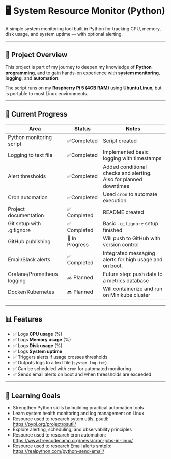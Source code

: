 # 🖥️ System Resource Monitor (Python)

A simple system monitoring tool built in Python for tracking CPU, memory, disk usage, and system uptime — with optional alerting.

---

## 📌 Project Overview

This project is part of my journey to deepen my knowledge of **Python programming**, and to gain hands-on experience with **system monitoring**, **logging**, and **automation**.

The script runs on my **Raspberry Pi 5 (4GB RAM)** using **Ubuntu Linux**, but is portable to most Linux environments.

---

## 🚧 Current Progress

| Area                      | Status        | Notes                                                                 |
|---------------------------|---------------|-----------------------------------------------------------------------|
| Python monitoring script  | ✅Completed   | Script created                                                        |
| Logging to text file      | ✅Completed   | Implemented basic logging with timestamps                             |
| Alert thresholds          | ✅Completed   | Added conditional checks and alerting. Also for planned downtimes     |
| Cron automation           | ✅Completed   | Used `cron` to automate execution                                     |
| Project documentation     | ✅ Completed  | README created                                                        |
| Git setup with .gitignore | ✅ Completed  | Basic `.gitignore` setup finished                                     |
| GitHub publishing         | 🚧 In Progress| Will push to GitHub with version control                              |
| Email/Slack alerts        | ✅ Completed  | Integrated messaging alerts for high usage and on boot.               |
| Grafana/Prometheus logging| 🔜 Planned    | Future step: push data to a metrics database                          |
| Docker/Kubernetes         | 🔜 Planned    | Will containerize and run on Minikube cluster                         |

---

## 📊 Features

- ✅  Logs **CPU usage** (%)
- ✅ Logs **Memory usage** (%)
- ✅ Logs **Disk usage** (%)
- ✅ Logs **System uptime**
- ✅ Triggers alerts if usage crosses thresholds
- ✅ Outputs logs to a text file (`system_log.txt`)
- ✅ Can be scheduled with `cron` for automated monitoring
- ✅ Sends email alerts on boot and when thressholds are exceeded
---

## 🧠 Learning Goals
- Strengthen Python skills by building practical automation tools
- Learn system health monitoring and log management on Linux
- Resource used to research sytem utils, psutil: https://pypi.org/project/psutil/
- Explore alerting, scheduling, and observability principles
- Resource used to research cron automation: https://www.freecodecamp.org/news/cron-jobs-in-linux/
- Resource used to research Email alerts smtplb: https://realpython.com/python-send-email/
